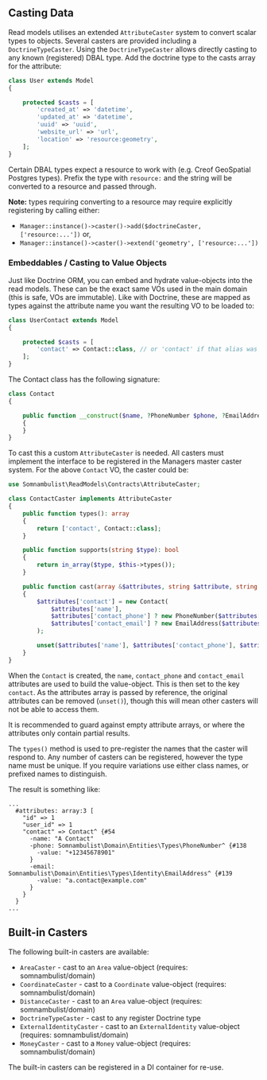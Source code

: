 
## Casting Data

Read models utilises an extended `AttributeCaster` system to convert scalar types to
objects. Several casters are provided including a `DoctrineTypeCaster`. Using the
`DoctrineTypeCaster` allows directly casting to any known (registered) DBAL type.
Add the doctrine type to the casts array for the attribute:

```php
class User extends Model
{

    protected $casts = [
        'created_at' => 'datetime',
        'updated_at' => 'datetime',
        'uuid' => 'uuid',
        'website_url' => 'url',
        'location' => 'resource:geometry',
    ];
}
```

Certain DBAL types expect a resource to work with (e.g. Creof GeoSpatial Postgres types).
Prefix the type with `resource:` and the string will be converted to a resource and passed
through.

__Note:__ types requiring converting to a resource may require explicitly registering by
calling either:

 * `Manager::instance()->caster()->add($doctrineCaster, ['resource:...'])` or,
 * `Manager::instance()->caster()->extend('geometry', ['resource:...'])`

### Embeddables / Casting to Value Objects

Just like Doctrine ORM, you can embed and hydrate value-objects into the read models.
These can be the exact same VOs used in the main domain (this is safe, VOs are immutable).
Like with Doctrine, these are mapped as types against the attribute name you want the resulting
VO to be loaded to:

```php
class UserContact extends Model
{

    protected $casts = [
        'contact' => Contact::class, // or 'contact' if that alias was registered
    ];
}
```

The Contact class has the following signature:

```php
class Contact
{

    public function __construct($name, ?PhoneNumber $phone, ?EmailAddress $email)
    {
    }
}
```

To cast this a custom `AttributeCaster` is needed. All casters must implement the interface
to be registered in the Managers master caster system. For the above `Contact` VO, the caster
could be:

```php
use Somnambulist\ReadModels\Contracts\AttributeCaster;

class ContactCaster implements AttributeCaster
{
    public function types(): array
    {
        return ['contact', Contact::class];
    }

    public function supports(string $type): bool
    {
        return in_array($type, $this->types());
    }

    public function cast(array &$attributes, string $attribute, string $type): void
    {
        $attributes['contact'] = new Contact(
            $attributes['name'],
            $attributes['contact_phone'] ? new PhoneNumber($attributes['contact_phone']) : null,
            $attributes['contact_email'] ? new EmailAddress($attributes['contact_email']) : null,
        );

        unset($attributes['name'], $attributes['contact_phone'], $attributes['contact_email']);
    }
}
``` 

When the `Contact` is created, the `name`, `contact_phone` and `contact_email` attributes
are used to build the value-object. This is then set to the key `contact`. As the attributes
array is passed by reference, the original attributes can be removed (`unset()`), though this
will mean other casters will not be able to access them.

It is recommended to guard against empty attribute arrays, or where the attributes only contain
partial results.

The `types()` method is used to pre-register the names that the caster will respond to. Any
number of casters can be registered, however the type name must be unique. If you require
variations use either class names, or prefixed names to distinguish.
 
The result is something like:

```text
...
  #attributes: array:3 [
    "id" => 1
    "user_id" => 1
    "contact" => Contact^ {#54
      -name: "A Contact"
      -phone: Somnambulist\Domain\Entities\Types\PhoneNumber^ {#138
        -value: "+12345678901"
      }
      -email: Somnambulist\Domain\Entities\Types\Identity\EmailAddress^ {#139
        -value: "a.contact@example.com"
      }
    }
  }
...
```

## Built-in Casters

The following built-in casters are available:

 * `AreaCaster` - cast to an `Area` value-object (requires: somnambulist/domain)
 * `CoordinateCaster` - cast to a `Coordinate` value-object (requires: somnambulist/domain)
 * `DistanceCaster` - cast to an `Area` value-object (requires: somnambulist/domain)
 * `DoctrineTypeCaster` - cast to any register Doctrine type
 * `ExternalIdentityCaster` - cast to an `ExternalIdentity` value-object (requires: somnambulist/domain)
 * `MoneyCaster` - cast to a `Money` value-object (requires: somnambulist/domain)

The built-in casters can be registered in a DI container for re-use.

